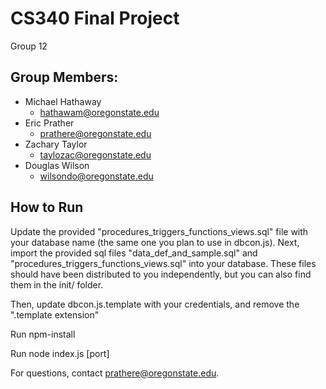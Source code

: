 # CS340 Final Project

Group 12

## Group Members:
* Michael Hathaway
  * hathawam@oregonstate.edu
* Eric Prather
  * prathere@oregonstate.edu
* Zachary Taylor
  * taylozac@oregonstate.edu
* Douglas Wilson
  * wilsondo@oregonstate.edu

## How to Run

Update the provided "procedures\_triggers\_functions\_views.sql" file with your database name (the same one you plan to use in dbcon.js).
Next, import the provided sql files "data\_def\_and\_sample.sql" and "procedures\_triggers\_functions\_views.sql" into your database.
These files should have been distributed to you independently, but you can also find them in the init/ folder.

Then, update dbcon.js.template with your credentials, and remove the ".template extension"

Run npm-install

Run node index.js [port]

For questions, contact prathere@oregonstate.edu.

